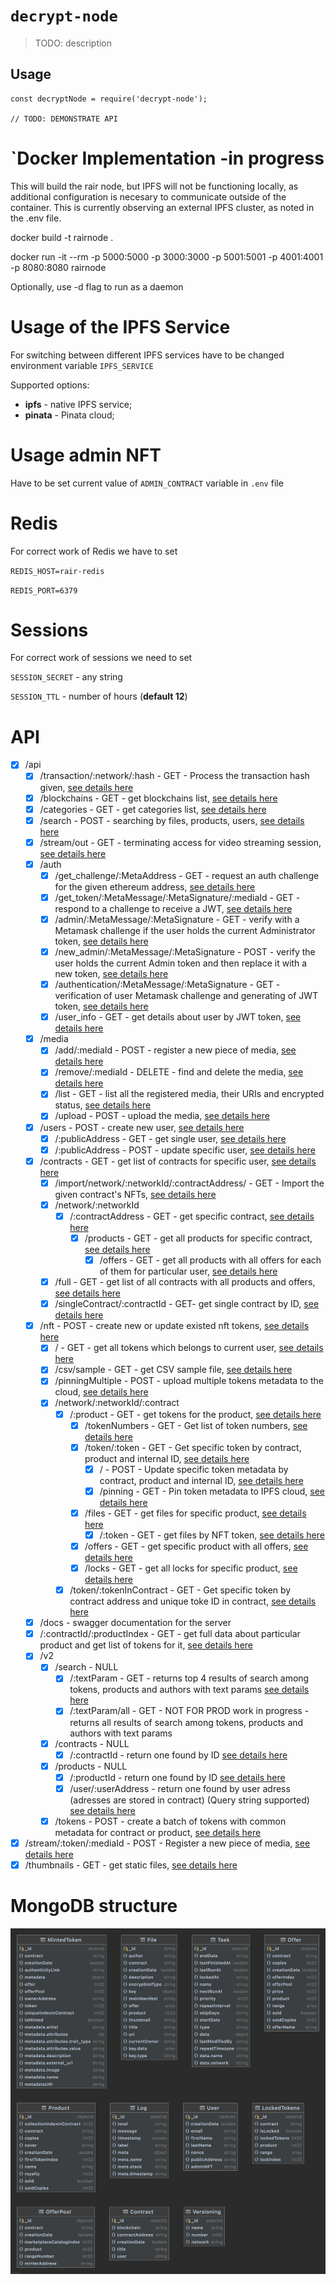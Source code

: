# `decrypt-node`

> TODO: description

## Usage

```
const decryptNode = require('decrypt-node');

// TODO: DEMONSTRATE API
```

# `Docker Implementation -in progress

This will build the rair node, but IPFS will not be functioning locally, as additional configuration is necesary to communicate outside of the container.  This is currently observing an external IPFS cluster, as noted in the .env file.

docker build -t rairnode .

docker run -it --rm -p 5000:5000 -p 3000:3000 -p 5001:5001 -p 4001:4001 -p 8080:8080 rairnode

Optionally, use -d flag to run as a daemon

# Usage of the IPFS Service

For switching between different IPFS services have to be changed environment variable `IPFS_SERVICE`

Supported options:
 - **ipfs** - native IPFS service;
 - **pinata** - Pinata cloud;

# Usage admin NFT

Have to be set current value of `ADMIN_CONTRACT` variable in `.env` file 

# Redis

For correct work of Redis we have to set

`REDIS_HOST=rair-redis`

`REDIS_PORT=6379`

# Sessions

For correct work of sessions we need to set

`SESSION_SECRET` - any string

`SESSION_TTL` - number of hours (**default 12**)

# API

* [x] /api
    * [x] /transaction/:network/:hash - GET - Process the transaction hash given, [see details here](readme/get_transaction.md)
    * [x] /blockchains - GET - get blockchains list, [see details here](readme/get_blockchains.md)
    * [x] /categories - GET - get categories list, [see details here](readme/get_categories.md)
    * [x] /search - POST - searching by files, products, users, [see details here](readme/search.md)
    * [x] /stream/out - GET - terminating access for video streaming session, [see details here](readme/terminate_stream_session.md)
    * [x] /auth
        * [x] /get_challenge/:MetaAddress - GET - request an auth challenge for the given ethereum address, [see details here](readme/get_challenge.md)
        * [x] /get_token/:MetaMessage/:MetaSignature/:mediaId - GET - respond to a challenge to receive a JWT, [see details here](readme/get_token.md)
        * [x] /admin/:MetaMessage/:MetaSignature - GET - verify with a Metamask challenge if the user holds the current Administrator token, [see details here](readme/admin.md)
        * [x] /new_admin/:MetaMessage/:MetaSignature - POST - verify the user holds the current Admin token and then replace it with a new token, [see details here](readme/new_admin.md)
        * [x] /authentication/:MetaMessage/:MetaSignature - GET - verification of user Metamask challenge and generating of JWT token, [see details here](readme/get_jwt_token.md)
        * [x] /user_info - GET - get details about user by JWT token, [see details here](readme/get_user_details.md)
    * [x] /media
        * [x] /add/:mediaId - POST - register a new piece of media, [see details here](readme/add_media.md)
        * [x] /remove/:mediaId - DELETE - find and delete the media, [see details here](readme/remove_media.md)
        * [x] /list - GET - list all the registered media, their URIs and encrypted status, [see details here](readme/get_all_media.md)
        * [x] /upload - POST - upload the media, [see details here](readme/upload_media.md)
    * [x] /users - POST - create new user, [see details here](readme/create_user.md)
        * [x] /:publicAddress - GET - get single user, [see details here](readme/get_user.md)
        * [x] /:publicAddress - POST - update specific user, [see details here](readme/update_user.md)
    * [x] /contracts - GET - get list of contracts for specific user, [see details here](readme/get_contracts.md)
        * [x] /import/network/:networkId/:contractAddress/ - GET - Import the given contract's NFTs, [see details here](readme/get_external_contract.md)
        * [x] /network/:networkId
            * [x] /:contractAddress - GET - get specific contract, [see details here](readme/get_single_contract.md)
                * [x] /products - GET - get all products for specific contract, [see details here](readme/get_products_for_contract.md)
                    * [x] /offers - GET - get all products with all offers for each of them for particular user, [see details here](readme/get_products_offers.md)
        * [x] /full - GET - get list of all contracts with all products and offers, [see details here](readme/get_full_contracts.md)
        * [x] /singleContract/:contractId - GET- get single contract by ID, [see details here](readme/get_single_contract_by_id.md)
    * [x] /nft - POST - create new or update existed nft tokens, [see details here](readme/bulk_create_NFT_tokens.md)
        * [x] / - GET - get all tokens which belongs to current user, [see details here](readme/get_all_tokens_for_current_user.md)
        * [x] /csv/sample - GET - get CSV sample file, [see details here](readme/get_csv_sample_file.md)
        * [x] /pinningMultiple - POST - upload multiple tokens metadata to the cloud, [see details here](readme/upload_multiple_tokens_metadata_to_cloud.md)
        * [x] /network/:networkId/:contract
            * [x] /:product - GET - get tokens for the product, [see details here](readme/get_all_minted_tokens_from_product.md)
                * [x] /tokenNumbers - GET - Get list of token numbers, [see details here](readme/get_all_minted_token_numbers_from_product.md)
                * [x] /token/:token - GET - Get specific token by contract, product and internal ID, [see details here](readme/get_minted_token_by_contract_product_index.md)
                    * [x] / - POST - Update specific token metadata by contract, product and internal ID, [see details here](readme/update_token_metadata.md)
                    * [x] /pinning - GET - Pin token metadata to IPFS cloud, [see details here](readme/pin_token_metadata_to_ipfs.md)
                * [x] /files - GET - get files for specific product, [see details here](readme/get_files_by_product.md)
                    * [x] /:token - GET - get files by NFT token, [see details here](readme/get_files_by_nft.md)
                * [x] /offers - GET - get specific product with all offers, [see details here](readme/get_product_offers.md)
                * [x] /locks - GET - get all locks for specific product, [see details here](readme/get_product_locks.md)
            * [x] /token/:tokenInContract - GET - Get specific token by contract address and unique toke ID in contract, [see details here](readme/get_minted_token_by_contract_index.md)
    * [x] /docs - swagger documentation for the server
    * [x] /:contractId/:productIndex - GET - get full data about particular product and get list of tokens for it, [see details here](readme/get_token_metadata.md)
  * [x] /v2
    * [x] /search - NULL
      * [x] /:textParam - GET - returns top 4 results of search among tokens, products and authors with text params [see details here](readme/search_v2.md)
      * [x] /:textParam/all - GET - NOT FOR PROD work in progress - returns all results of search among tokens, products and authors with text params
    * [x] /contracts - NULL
      * [x] /:contractId - return one found by ID [see details here](readme/get_contract_by_id.md)
    * [x] /products - NULL
      * [x] /:productId - return one found by ID [see details here](readme/get_product_by_id.md)
      * [x] /user/:userAddress - return one found by user adress (adresses are stored in contract) (Query string supported) [see details here](readme/get_products_by_user_adress.md)
    * [x] /tokens - POST - create a batch of tokens with common metadata for contract or product, [see details here](readme/create_tokens_with_common_metadata.md)
* [x] /stream/:token/:mediaId - POST - Register a new piece of media, [see details here](readme/stream.md)
* [x] /thumbnails - GET - get static files, [see details here](readme/thumbnails.md)

# MongoDB structure

![](readme/assets/rair_db.png)
